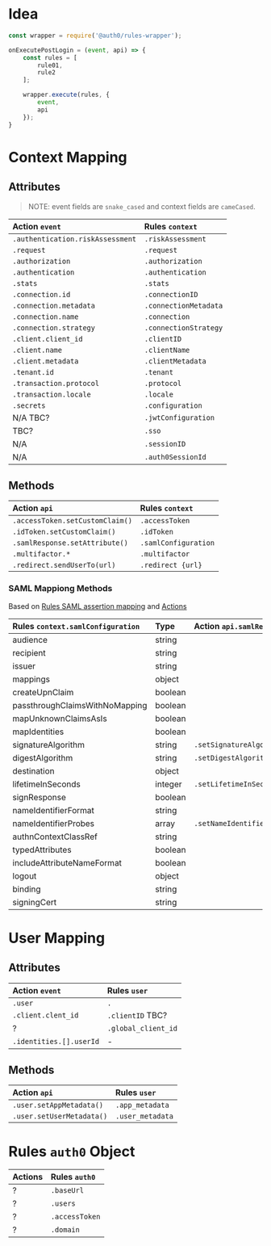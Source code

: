 # Idea

```js
const wrapper = require('@auth0/rules-wrapper');

onExecutePostLogin = (event, api) => {
    const rules = [
        rule01,
        rule2
    ];

    wrapper.execute(rules, {
        event,
        api
    });
}
```

# Context Mapping

## Attributes

> NOTE: event fields are `snake_cased` and context fields are `cameCased`.

| Action `event`                   | Rules `context`       |
|:---------------------------------|:----------------------|
| `.authentication.riskAssessment` | `.riskAssessment`     |
| `.request`                       | `.request`            |
| `.authorization`                 | `.authorization`      |
| `.authentication`                | `.authentication`     |
| `.stats`                         | `.stats`              |
| `.connection.id`                 | `.connectionID`       |
| `.connection.metadata`           | `.connectionMetadata` |
| `.connection.name`               | `.connection`         |
| `.connection.strategy`           | `.connectionStrategy` |
| `.client.client_id`              | `.clientID`           |
| `.client.name`                   | `.clientName`         |
| `.client.metadata`               | `.clientMetadata`     |
| `.tenant.id`                     | `.tenant`             |
| `.transaction.protocol`          | `.protocol`           |           
| `.transaction.locale`            | `.locale`             |
| `.secrets`                       | `.configuration`      |
| N/A TBC?                         | `.jwtConfiguration`   |
| TBC?                             | `.sso`                |
| N/A                              | `.sessionID`          |
| N/A                              | `.auth0SessionId`     |

## Methods

| Action `api`                    | Rules `context`      |
|:--------------------------------|:---------------------|
| `.accessToken.setCustomClaim()` | `.accessToken`       |
| `.idToken.setCustomClaim()`     | `.idToken`           |
| `.samlResponse.setAttribute()`  | `.samlConfiguration` |
| `.multifactor.*`                | `.multifactor`       | 
| `.redirect.sendUserTo(url)`     | `.redirect {url}`    |

### SAML Mappiong Methods

Based
on [Rules SAML assertion mapping](https://auth0.com/docs/authenticate/protocols/saml/saml-configuration/customize-saml-assertions)
and
[Actions](https://auth0.com/docs/customize/actions/flows-and-triggers/login-flow/api-object)

| Rules `context.samlConfiguration` | Type     | Action `api.samlResponse`    |
|:----------------------------------|:---------|:-----------------------------|
| audience	                         | string   |                              | 
| recipient	                        | string   |                              | 
| issuer	                           | string   |                              | 
| mappings	                         | object   |                              | 
| createUpnClaim	                   | boolean  |                              | 
| passthroughClaimsWithNoMapping    | 	boolean |                              | 
| mapUnknownClaimsAsIs	             | boolean  |                              | 
| mapIdentities	                    | boolean  |                              | 
| signatureAlgorithm                | 	string  | `.setSignatureAlgorithm()`   | 
| digestAlgorithm                   | 	string  | `.setDigestAlgorithm()`      | 
| destination	                      | object   |                              | 
| lifetimeInSeconds                 | 	integer | `.setLifetimeInSeconds()`    | 
| signResponse	                     | boolean  |                              | 
| nameIdentifierFormat	             | string   |                              | 
| nameIdentifierProbes	             | array    | `.setNameIdentifierProbes()` | 
| authnContextClassRef	             | string   |                              | 
| typedAttributes	                  | boolean  |                              | 
| includeAttributeNameFormat        | 	boolean |                              | 
| logout	                           | object   |                              | 
| binding	                          | string   |                              | 
| signingCert                       | 	string  |                              |  

# User Mapping

## Attributes

| Action `event`          | Rules `user`        |
|:------------------------|:--------------------|
| `.user`                 | `.`                 |
| `.client.clent_id`      | `.clientID`  TBC?   |
| ?                       | `.global_client_id` |
| `.identities.[].userId` | -                   | 

## Methods

| Action `api`              | Rules `user`     |
|:--------------------------|:-----------------|
| `.user.setAppMetadata()`  | `.app_metadata`  |
| `.user.setUserMetadata()` | `.user_metadata` |

# Rules `auth0` Object

| Actions | Rules `auth0`  |
|:--------|:---------------|
| ?       | `.baseUrl`     |
| ?       | `.users`       |
| ?       | `.accessToken` |
| ?       | `.domain`      |
